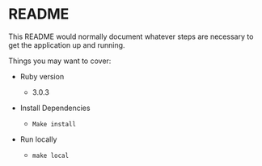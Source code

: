 # README

This README would normally document whatever steps are necessary to get the
application up and running.

Things you may want to cover:

* Ruby version
    - 3.0.3


* Install Dependencies
    - `Make install`


* Run locally
    - `make local`

